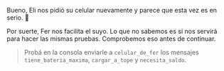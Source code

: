 Bueno, Eli nos pidió su celular nuevamente y parece que esta vez es en serio. :grimacing:

Por suerte, Fer nos facilita el suyo. Lo que no sabemos es si nos servirá para hacer las mismas pruebas. Comprobemos eso antes de continuar.

> Probá en la consola enviarle a `celular_de_fer` los mensajes `tiene_bateria_maxima`, `cargar_a_tope` y `necesita_saldo`.
